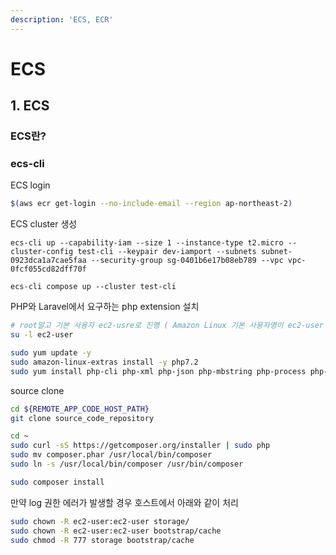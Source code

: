 ```yaml
---
description: 'ECS, ECR'
---
```


# ECS

## 1. ECS

### ECS란?


### ecs-cli

ECS login
```bash
$(aws ecr get-login --no-include-email --region ap-northeast-2)
```

ECS cluster 생성
```
ecs-cli up --capability-iam --size 1 --instance-type t2.micro --cluster-config test-cli --keypair dev-iamport --subnets subnet-0923dca1a7cae5faa --security-group sg-0401b6e17b08eb789 --vpc vpc-0fcf055cd82dff70f

ecs-cli compose up --cluster test-cli
```

PHP와 Laravel에서 요구하는 php extension 설치
```bash
# root말고 기본 사용자 ec2-usre로 진행 ( Amazon Linux 기본 사용자명이 ec2-user )
su -l ec2-user

sudo yum update -y
sudo amazon-linux-extras install -y php7.2
sudo yum install php-cli php-xml php-json php-mbstring php-process php-common php-fpm php-zip git -y
```

source clone
```bash
cd ${REMOTE_APP_CODE_HOST_PATH}
git clone source_code_repository
```


```bash
cd ~
sudo curl -sS https://getcomposer.org/installer | sudo php
sudo mv composer.phar /usr/local/bin/composer
sudo ln -s /usr/local/bin/composer /usr/bin/composer

sudo composer install
```

만약 log 권한 에러가 발생할 경우 호스트에서 아래와 같이 처리
```bash
sudo chown -R ec2-user:ec2-user storage/
sudo chown -R ec2-user:ec2-user bootstrap/cache
sudo chmod -R 777 storage bootstrap/cache
```

